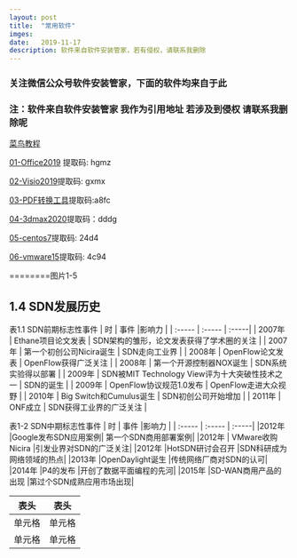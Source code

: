 ```yaml
---
layout: post
title:  "常用软件"
imges: 
date:   2019-11-17 
description: 软件来自软件安装管家，若有侵权，请联系我删除
---
```


### 关注微信公众号软件安装管家，下面的软件均来自于此 
### 注：软件来自软件安装管家 我作为引用地址 若涉及到侵权 请联系我删除呢
[菜鸟教程](https://www.runoob.com)

[01-Office2019](https://pan.baidu.com/s/10Ih_uUDiRmuJDwe4I0HF5w) 提取码: hgmz

[02-Visio2019](https://pan.baidu.com/s/12Zd8zX_hostaz-SHdSZGcw )提取码: gxmx

[03-PDF转换工具](https://pan.baidu.com/s/12Zd8zX_hostaz-SHdSZGcw)提取码:a8fc

[04-3dmax2020](https://pan.baidu.com/s/1MPYeYrbao9h2hGXS7m7zuA)提取码：dddg

[05-centos7](https://pan.baidu.com/s/1HLbQrE5M2UW1S7KFBuFLZQ )提取码: 24d4

[06-vmware15](https://pan.baidu.com/s/16_JlJ31R6wR8ja_f7o9kNw)提取码: 4c94 

========图片1-5

## 1.4 SDN发展历史

表1.1 SDN前期标志性事件
|  时     | 事件                                            |影响力                          |
| :----- | :-----  | :-----|
| 2007年  | Ethane项目论文发表              | SDN架构的雏形，论文发表获得了学术圈的关注 |
| 2007年  | 第一个初创公司Nicira诞生   |  SDN走向工业界   |
| 2008年  | OpenFlow论文发表          |   OpenFIow获得广泛关注  |
| 2008年  | 第一个开源控制器NOX诞生 |  SDN系统实验得以部署   |
| 2009年  | SDN被MIT Technology View评为十大突破性技术之一 |   SDN的诞生  |
| 2009年  | OpenFlow协议规范1.0发布 |  OpenFlow走进大众视野   |
| 2010年  | Big Switch和Cumulus诞生 |  SDN初创公司开始增加   |
| 2011年  | ONF成立 |  SDN获得工业界的广泛关注   |



表1-2 SDN中期标志性事件
|  时    | 事件                 |影响力                    |
| :----- | :-----  | :-----|
|2012年	 |Google发布SDN应用案例|	第一个SDN商用部署案例|
|2012年  | VMware收购Nicira	|引发业界对SDN的广泛关注|
|2012年	 |HotSDN研讨会召开	|SDN科研成为网络领域的热点|
|2013年	 |OpenDaylight诞生	|传统网络厂商对SDN的认可|
|2014年  |P4的发布	|开创了数据平面编程的先河|
|2015年	 |SD-WAN商用产品的出现	|第过个SDN成熟应用市场出现|


|  表头   | 表头  |
|  ----  | ----  |
| 单元格  | 单元格 |
| 单元格  | 单元格 |



